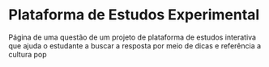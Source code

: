 # Plataforma de Estudos Experimental
Página de uma questão de um projeto de plataforma de estudos interativa que ajuda o estudante a buscar a resposta por meio de dicas e referência a cultura pop
